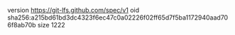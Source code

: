 version https://git-lfs.github.com/spec/v1
oid sha256:a215bd61bd3dc4323f6ec47c0a02226f02ff65d7f5ba1172940aad706f8ab70b
size 1222
